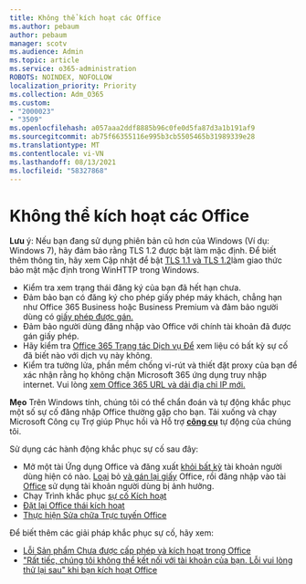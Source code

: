 ```yaml
---
title: Không thể kích hoạt các Office
ms.author: pebaum
author: pebaum
manager: scotv
ms.audience: Admin
ms.topic: article
ms.service: o365-administration
ROBOTS: NOINDEX, NOFOLLOW
localization_priority: Priority
ms.collection: Adm_O365
ms.custom:
- "2000023"
- "3509"
ms.openlocfilehash: a057aaa2ddf8885b96c0fe0d5fa87d3a1b191af9
ms.sourcegitcommit: ab75f66355116e995b3cb5505465b31989339e28
ms.translationtype: MT
ms.contentlocale: vi-VN
ms.lasthandoff: 08/13/2021
ms.locfileid: "58327868"
---
```

# <a name="unable-to-activate-office"></a>Không thể kích hoạt các Office

**Lưu** ý: Nếu bạn đang sử dụng phiên bản cũ hơn của Windows (Ví dụ: Windows 7), hãy đảm bảo rằng TLS 1.2 được bật làm mặc định. Để biết thêm thông tin, hãy xem Cập nhật để bật [TLS 1.1 và TLS 1.2](https://support.microsoft.com/topic/update-to-enable-tls-1-1-and-tls-1-2-as-default-secure-protocols-in-winhttp-in-windows-c4bd73d2-31d7-761e-0178-11268bb10392)làm giao thức bảo mật mặc định trong WinHTTP trong Windows.

- Kiểm tra xem trạng thái đăng ký của bạn đã hết hạn chưa.
- Đảm bảo bạn có đăng ký cho phép giấy phép máy khách, chẳng hạn như Office 365 Business hoặc Business Premium và đảm bảo người dùng có [giấy phép được gán.](https://docs.microsoft.com/microsoft-365/admin/manage/assign-licenses-to-users)
- Đảm bảo người dùng đăng nhập vào Office với chính tài khoản đã được gán giấy phép.
- Hãy kiểm tra [Office 365 Trạng tác Dịch vụ Để](https://docs.microsoft.com/office365/enterprise/view-service-health) xem liệu có bất kỳ sự cố đã biết nào với dịch vụ này không.
- Kiểm tra tường lửa, phần mềm chống vi-rút và thiết đặt proxy của bạn để xác nhận rằng họ không chặn Microsoft 365 ứng dụng truy nhập internet. Vui lòng [xem Office 365 URL và dải địa chỉ IP mới.](https://docs.microsoft.com/office365/enterprise/urls-and-ip-address-ranges "Office 365 URL và dải địa chỉ IP")

**Mẹo** Trên Windows tính, chúng tôi có thể chẩn đoán và tự động khắc phục một số sự cố đăng nhập Office thường gặp cho bạn. Tải xuống và chạy Microsoft Công cụ Trợ giúp Phục hồi và Hỗ trợ **[công cụ](https://aka.ms/SaRA-OfficeSignInScenario)** tự động của chúng tôi.

Sử dụng các hành động khắc phục sự cố sau đây:

- Mở một tài Ứng dụng Office và đăng xuất [khỏi bất kỳ](https://support.office.com/article/5a20dc11-47e9-4b6f-945d-478cb6d92071) tài khoản người dùng hiện có nào. [Loại](https://docs.microsoft.com/microsoft-365/admin/manage/remove-licenses-from-users) bỏ [và gán lại giấy](https://docs.microsoft.com/microsoft-365/admin/manage/assign-licenses-to-users) Office, rồi đăng nhập vào tài [Office](https://support.office.com/article/628ea040-f265-49de-b986-be09c3ebf8a9) sử dụng tài khoản người dùng bị ảnh hưởng.
- Chạy Trình khắc phục [sự cố Kích hoạt](https://aka.ms/SARA-OfficeActivation-Alchemy)
- [Đặt lại Office thái kích hoạt](https://docs.microsoft.com/office365/troubleshoot/activation/reset-office-365-proplus-activation-state "Đặt lại Office thái kích hoạt")
- [Thực hiện Sửa chữa Trực tuyến Office](https://support.office.com/Article/7821d4b6-7c1d-4205-aa0e-a6b40c5bb88b?wt.mc_id=Alchemy_ClientDIA)

Để biết thêm các giải pháp khắc phục sự cố, hãy xem:  

- [Lỗi Sản phẩm Chưa được cấp phép và kích hoạt trong Office](https://support.office.com/Article/0d23d3c0-c19c-4b2f-9845-5344fedc4380?wt.mc_id=Alchemy_ClientDIA)
- ["Rất tiếc, chúng tôi không thể kết nối với tài khoản của bạn. Lỗi vui lòng thử lại sau" khi bạn kích hoạt Office](https://docs.microsoft.com/office/troubleshoot/activation-installation/issue-when-activate-office-from-office-365)